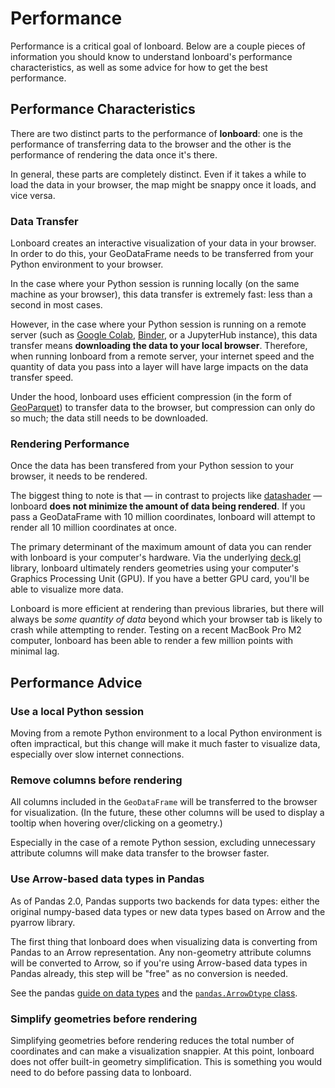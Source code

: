# Performance

Performance is a critical goal of lonboard. Below are a couple pieces of information you should know to understand lonboard's performance characteristics, as well as some advice for how to get the best performance.

## Performance Characteristics

There are two distinct parts to the performance of **lonboard**: one is the performance of transferring data to the browser and the other is the performance of rendering the data once it's there.

In general, these parts are completely distinct. Even if it takes a while to load the data in your browser, the map might be snappy once it loads, and vice versa.

### Data Transfer

Lonboard creates an interactive visualization of your data in your browser. In order to do this, your GeoDataFrame needs to be transferred from your Python environment to your browser.

In the case where your Python session is running locally (on the same machine as your browser), this data transfer is extremely fast: less than a second in most cases.

However, in the case where your Python session is running on a remote server (such as [Google Colab](https://colab.research.google.com/), [Binder](https://mybinder.readthedocs.io/en/latest/introduction.html), or a JupyterHub instance), this data transfer means **downloading the data to your local browser**. Therefore, when running lonboard from a remote server, your internet speed and the quantity of data you pass into a layer will have large impacts on the data transfer speed.

Under the hood, lonboard uses efficient compression (in the form of [GeoParquet](https://geoparquet.org/)) to transfer data to the browser, but compression can only do so much; the data still needs to be downloaded.

### Rendering Performance

Once the data has been transfered from your Python session to your browser, it needs to be rendered.

The biggest thing to note is that — in contrast to projects like [datashader](https://datashader.org/) — lonboard **does not minimize the amount of data being rendered**. If you pass a GeoDataFrame with 10 million coordinates, lonboard will attempt to render all 10 million coordinates at once.

The primary determinant of the maximum amount of data you can render with lonboard is your computer's hardware. Via the underlying [deck.gl](https://deck.gl/) library, lonboard ultimately renders geometries using your computer's Graphics Processing Unit (GPU). If you have a better GPU card, you'll be able to visualize more data.

Lonboard is more efficient at rendering than previous libraries, but there will always be _some quantity of data_ beyond which your browser tab is likely to crash while attempting to render. Testing on a recent MacBook Pro M2 computer, lonboard has been able to render a few million points with minimal lag.

## Performance Advice

### Use a local Python session

Moving from a remote Python environment to a local Python environment is often impractical, but this change will make it much faster to visualize data, especially over slow internet connections.

### Remove columns before rendering

All columns included in the `GeoDataFrame` will be transferred to the browser for visualization. (In the future, these other columns will be used to display a tooltip when hovering over/clicking on a geometry.)

Especially in the case of a remote Python session, excluding unnecessary attribute columns will make data transfer to the browser faster.

### Use Arrow-based data types in Pandas

As of Pandas 2.0, Pandas supports two backends for data types: either the original numpy-based data types or new data types based on Arrow and the pyarrow library.

The first thing that lonboard does when visualizing data is converting from Pandas to an Arrow representation. Any non-geometry attribute columns will be converted to Arrow, so if you're using Arrow-based data types in Pandas already, this step will be "free" as no conversion is needed.

See the pandas [guide on data types](https://pandas.pydata.org/docs/user_guide/pyarrow.html) and the [`pandas.ArrowDtype` class](https://pandas.pydata.org/docs/reference/api/pandas.ArrowDtype.html).

### Simplify geometries before rendering

Simplifying geometries before rendering reduces the total number of coordinates and can make a visualization snappier. At this point, lonboard does not offer built-in geometry simplification. This is something you would need to do before passing data to lonboard.
